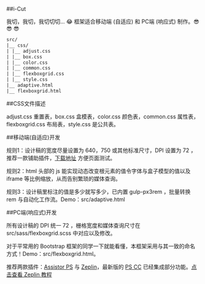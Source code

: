 ﻿##i-Cut

我切，我切，我切切切... :joy: 框架适合移动端 (自适应) 和 PC端 (响应式) 制作。:sunglasses: :sunglasses: :sunglasses:

```txt
src/
|__ css/
| |__ adjust.css
| |__ box.css
| |__ color.css
| |__ common.css
| |__ flexboxgrid.css
| |__ style.css
|__ adaptive.html
|__ flexboxgrid.html
```
##CSS文件描述

adjust.css 重置表，box.css 盒模表，color.css 颜色表，common.css 属性表，flexboxgrid.css 布局表，style.css 是公共表。

##移动端(自适应)开发

规则1：设计稿的宽度尽量设置为 640，750 或其他标准尺寸，DPI 设置为 72 ，推荐一款铺助插件，[下载地址](https://chrome.google.com/webstore/detail/perfectpixel-by-welldonec/dkaagdgjmgdmbnecmcefdhjekcoceebi?utm_source=chrome-app-launcher-info-dialog) 方便页面测试。

规则2：html 头部的 js 能实现动态改变根元素的值令字体与盒子模型的值以及 iframe 等比例缩放，从而告别繁琐的媒体查询。

规则3：设计稿里标注的值是多少就写多少，已内置 gulp-px3rem ，批量转换 rem 与自动化工作流。Demo：src/adaptive.html

##PC端(响应式)开发

所有设计稿的 DPI 统一 72 ，栅格宽度和媒体查询尺寸在 src/sass/flexboxgrid.scss 中对应以及修改。

对于平常用的 Bootstrap 框架的同学一下就能看懂，本框架采用与其一致的命名方式！Demo：src/flexboxgrid.html。

推荐两款插件：[Assistor PS](http://witstudio.net/) 与 [Zeplin](https://zeplin.io/)，最新版的 [PS CC](http://www.adobe.com/products/photoshop.html) 已经集成部分功能。[点击查看 Zeplin 教程](http://blog.163.com/zbj_jbz/blog/static/212615164201692210316119/)